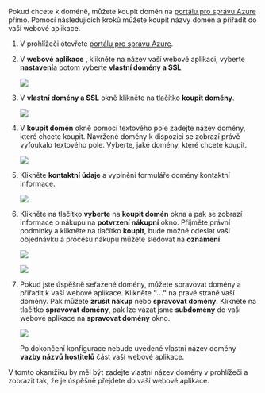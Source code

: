 Pokud chcete k doméně, můžete koupit domén na [portálu pro správu Azure](https://portal.azure.com) přímo. Pomocí následujících kroků můžete koupit názvy domén a přiřadit do vaší webové aplikace.

1. V prohlížeči otevřete [portálu pro správu Azure](https://portal.azure.com).
2. V **webové aplikace** , klikněte na název vaší webové aplikaci, vyberte **nastavení**a potom vyberte **vlastní domény a SSL**
   
    ![](./media/custom-dns-web-site/dncmntask-cname-6.png)
3. V **vlastní domény a SSL** okně klikněte na tlačítko **koupit domény**.
   
    ![](./media/custom-dns-web-site/dncmntask-cname-buydomains-1.png)
4. V **koupit domén** okně pomocí textového pole zadejte název domény, které chcete koupit. Navržené domény k dispozici se zobrazí právě vyfoukalo textového pole. Vyberte, jaké domény, které chcete koupit.
   
   ![](./media/custom-dns-web-site/dncmntask-cname-buydomains-2.png)
5. Klikněte **kontaktní údaje** a vyplnění formuláře domény kontaktní informace.
   
   ![](./media/custom-dns-web-site/dncmntask-cname-buydomains-3.png)
6. Klikněte na tlačítko **vyberte** na **koupit domén** okna a pak se zobrazí informace o nákupu na **potvrzení nákupní** okno. Přijměte právní podmínky a klikněte na tlačítko **koupit**, bude možné odeslat vaši objednávku a procesu nákupu můžete sledovat na **oznámení**.
   
   ![](./media/custom-dns-web-site/dncmntask-cname-buydomains-4.png)
   
   ![](./media/custom-dns-web-site/dncmntask-cname-buydomains-5.png)
7. Pokud jste úspěšně seřazené domény, můžete spravovat domény a přiřadit k vaší webové aplikace. Klikněte **"..."** na pravé straně vaší domény. Pak můžete **zrušit nákup** nebo **spravovat domény**. Klikněte na tlačítko **spravovat domény**, pak lze vázat jsme **subdomény** do vaší webové aplikace na **spravovat domény** okno.
   
    ![](./media/custom-dns-web-site/dncmntask-cname-buydomains-6.png)
   
    Po dokončení konfigurace nebude uvedené vlastní název domény **vazby názvů hostitelů** část vaší webové aplikace.

V tomto okamžiku by měl být zadejte vlastní název domény v prohlížeči a zobrazit tak, že je úspěšně přejdete do vaší webové aplikace.

